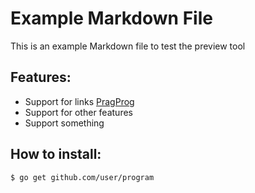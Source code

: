 # Example Markdown File

This is an example Markdown file to test the preview tool

## Features:
* Support for links [PragProg](https://pragprog.com)
* Support for other features
* Support something

## How to install:
```
$ go get github.com/user/program
```